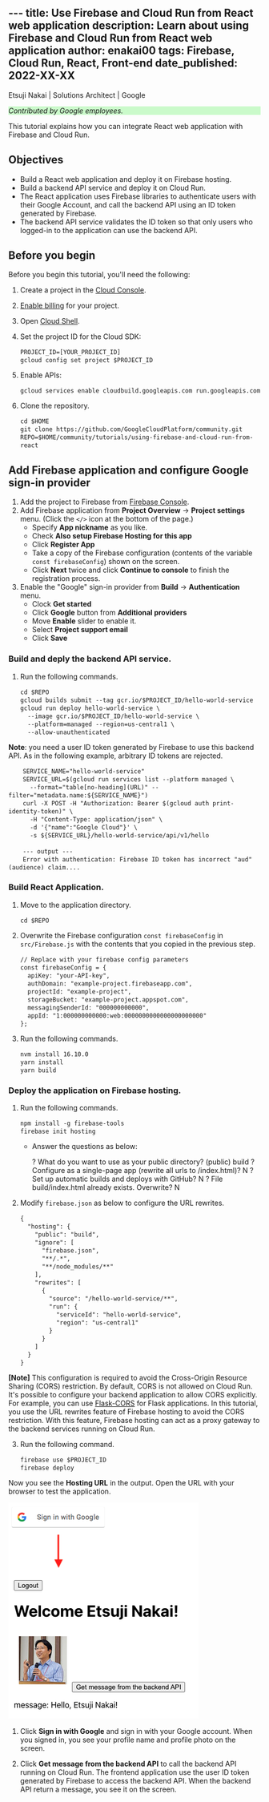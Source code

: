 --- title: Use Firebase and Cloud Run from React web application
description: Learn about using Firebase and Cloud Run from React web application
author: enakai00
tags: Firebase, Cloud Run, React, Front-end
date_published: 2022-XX-XX
---

Etsuji Nakai | Solutions Architect | Google

<p style="background-color:#CAFACA;"><i>Contributed by Google employees.</i></p>

This tutorial explains how you can integrate React web application with Firebase
and Cloud Run.

## Objectives

* Build a React web application and deploy it on Firebase hosting.
* Build a backend API service and deploy it on Cloud Run.
* The React application uses Firebase libraries to authenticate users with their Google Account, and call the backend API using an ID token generated by Firebase.
* The backend API service validates the ID token so that only users who logged-in to the application can use the backend API.

## Before you begin

Before you begin this tutorial, you'll need the following:

1.  Create a project in the [Cloud Console](https://console.cloud.google.com/).
2.  [Enable billing](https://cloud.google.com/billing/docs/how-to/modify-project#enable_billing_for_a_project) for your project.
3.  Open [Cloud Shell](https://cloud.google.com/shell/docs/using-cloud-shell).
4.  Set the project ID for the Cloud SDK:

        PROJECT_ID=[YOUR_PROJECT_ID]
        gcloud config set project $PROJECT_ID

5.  Enable APIs:

        gcloud services enable cloudbuild.googleapis.com run.googleapis.com

6.  Clone the repository.

        cd $HOME
        git clone https://github.com/GoogleCloudPlatform/community.git
        REPO=$HOME/community/tutorials/using-firebase-and-cloud-run-from-react

## Add Firebase application and configure Google sign-in provider

1.  Add the project to Firebase from [Firebase Console](https://console.firebase.google.com).
1.  Add Firebase application from **Project Overview** -> **Project settings** menu. (Click the `</>` icon at the bottom of the page.)
    * Specify **App nickname** as you like.
    * Check **Also setup Firebase Hosting for this app**
    * Click **Register App**
    * Take a copy of the Firebase configuration (contents of the variable `const firebaseConfig`) shown on the screen.
    * Click **Next** twice and click **Continue to console** to finish the registration process.
3. Enable the "Google" sign-in provider from **Build** -> **Authentication** menu.
    * Clock **Get started**
    * Click **Google** button from **Additional providers**
    * Move **Enable** slider to enable it.
    * Select **Project support email**
    * Click **Save**


### Build and deply the backend API service.

1.  Run the following commands.

        cd $REPO
        gcloud builds submit --tag gcr.io/$PROJECT_ID/hello-world-service
        gcloud run deploy hello-world-service \
          --image gcr.io/$PROJECT_ID/hello-world-service \
          --platform=managed --region=us-central1 \
          --allow-unauthenticated

**Note**: you need a user ID token generated by Firebase to use this backend API. As in the following example, arbitrary ID tokens are rejected.

        SERVICE_NAME="hello-world-service"
        SERVICE_URL=$(gcloud run services list --platform managed \
          --format="table[no-heading](URL)" --filter="metadata.name:${SERVICE_NAME}")
        curl -X POST -H "Authorization: Bearer $(gcloud auth print-identity-token)" \
          -H "Content-Type: application/json" \
          -d '{"name":"Google Cloud"}' \
          -s ${SERVICE_URL}/hello-world-service/api/v1/hello

        --- output ---
        Error with authentication: Firebase ID token has incorrect "aud" (audience) claim....

### Build React Application.

1.  Move to the application directory.

        cd $REPO

2.  Overwrite the Firebase configuration `const firebaseConfig` in `src/Firebase.js` with the contents that you copied in the previous step.

        // Replace with your firebase config parameters
        const firebaseConfig = {
          apiKey: "your-API-key",
          authDomain: "example-project.firebaseapp.com",
          projectId: "example-project",
          storageBucket: "example-project.appspot.com",
          messagingSenderId: "000000000000",
          appId: "1:000000000000:web:0000000000000000000000"
        };

3.  Run the following commands.

        nvm install 16.10.0
        yarn install
        yarn build

### Deploy the application on Firebase hosting.

1.  Run the following commands.

        npm install -g firebase-tools
        firebase init hosting

    * Answer the questions as below:

        ? What do you want to use as your public directory? (public) build
        ? Configure as a single-page app (rewrite all urls to /index.html)? N
        ? Set up automatic builds and deploys with GitHub? N
        ? File build/index.html already exists. Overwrite? N

2.  Modify `firebase.json` as below to configure the URL rewrites.

        {
          "hosting": {
            "public": "build",
            "ignore": [
              "firebase.json",
              "**/.*",
              "**/node_modules/**"
            ],
            "rewrites": [
              {
                "source": "/hello-world-service/**",
                "run": {
                  "serviceId": "hello-world-service",
                  "region": "us-central1"
                }
              }
            ]
          }
        }

**[Note]** This configuration is required to avoid the Cross-Origin Resource
Sharing (CORS) restriction. By default, CORS is not allowed on Cloud Run.
It's possible to configure your backend application to allow CORS explicitly.
For example, you can use [Flask-CORS](https://flask-cors.readthedocs.io/en/latest/)
for Flask applications. In this tutorial, you use the URL rewrites feature of
Firebase hosting to avoid the CORS restriction. With this feature, Firebase
hosting can act as a proxy gateway to the backend services running on Cloud Run.

3.  Run the following command.

        firebase use $PROJECT_ID
        firebase deploy

Now you see the **Hosting URL** in the output. Open the URL with your browser to test the application.

![screenshot](/tutorials/using-firebase-and-cloud-run-from-react/doc/img/screenshot.png)

1.  Click **Sign in with Google** and sign in with your Google account. When you
    signed in, you see your profile name and profile photo on the screen.

2.  Click **Get message from the backend API** to call the backend API running
    on Cloud Run. The frontend application use the user ID token generated by
    Firebase to access the backend API. When the backend API return a message,
    you see it on the screen.


